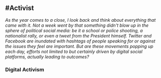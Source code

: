 ## #Activist

*As the year comes to a close, I look back and think about everything that came with it. Not a week went by that something didn't blow up in the sphere of political social media: be it a school or police shooting, a nationalist rally, or even a tweet from the President himself. Twitter and Facebook are inundated with hashtags of people speaking for or against the issues they feel are important. But are these movements popping up each day, efforts not limited to but certainly driven by digital social platforms, actually leading to outcomes?*

### Digital Activism
